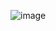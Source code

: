 ![image](https://github.com/NAry-Byun/PythonCrawling/assets/153330377/c00ed8ea-403c-4130-a71d-0311a0854749)
